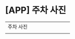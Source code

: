 # [APP] 주차 사진

|  |  |  |  |  |  |  |  |  |
| --- | --- | --- | --- | --- | --- | --- | --- | --- |
| 주차 사진 | | | | | | | | |
|  | | | | | | | | |